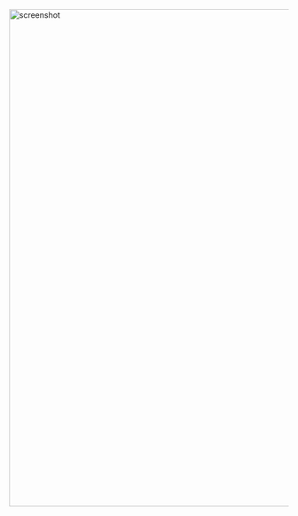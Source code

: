 

<img width="1599" height="896" alt="screenshot" src="https://github.com/user-attachments/assets/5940eb94-21da-4eb5-93bb-e0a6a7a9b8af" />
